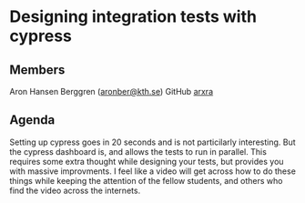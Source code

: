 # Designing integration tests with cypress

## Members

Aron Hansen Berggren (aronber@kth.se) GitHub [arxra](https://github.com/arxra)

## Agenda

Setting up cypress goes in 20 seconds and is not particilarly interesting.
But the cypress dashboard is, and allows the tests to run in parallel.
This requires some extra thought while designing your tests, but provides you with massive improvments.
I feel like a video will get across how to do these things while keeping the attention of the fellow students,
and others who find the video across the internets.
